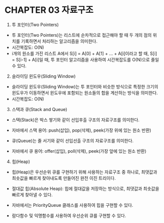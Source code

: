 # CHAPTER 03 자료구조

1. 투 포인터(Two Pointers)

- 투 포인터(Two Pointers)는 리스트에 순차적으로 접근해야 할 때 두 개의 점의 위치를 기록하면서 처리하는 알고리즘을 의미한다.
- 시간복잡도: O(N)
- i개의 원소를 가진 리스트 A에서 S[i] = A[0] + A[1] + ... + A[i]이라고 할 때, S[i] = S[i-1] + A[i]일 때, 투 포인터 알고리즘을 사용하여 시간복잡도를 O(N)으로 줄일 수 있다.

2. 슬라이딩 윈도우(Sliding Window)

- 슬라이딩 윈도우(Sliding Window)는 투 포인터와 비슷한 방식으로 특정한 크기의 윈도우가 이동하면서 윈도우에 포함되는 원소들의 합을 계산하는 방식을 의미한다.
- 시간복잡도: O(N)

3. 스택과 큐(Stack and Queue)

- 스택(Stack)은 박스 쌓기와 같이 선입후출 구조의 자료구조를 의미한다.
- 자바에서 스택 용어: push(삽입), pop(삭제), peek(가장 위에 있는 원소 반환)

- 큐(Queue)는 줄 서기와 같이 선입선출 구조의 자료구조를 의미한다.
- 자바에서 큐 용어: offer(삽입), poll(삭제), peek(가장 앞에 있는 원소 반환)

4. 힙(Heap)

- 힙(Heap)은 우선순위 큐를 구현하기 위해 사용하는 자료구조 중 하나로, 최댓값과 최솟값을 빠르게 찾아내도록 만들어진 완전 이진 트리이다.

- 절대값 힙(Absolute Heap): 힙에 절대값을 저장하는 방식으로, 최댓값과 최솟값을 빠르게 찾아낼 수 있다.
- 자바에서는 PriorityQueue 클래스를 사용하여 힙을 구현할 수 있다.
- 람다함수 및 익명함수를 사용하여 우선순위 큐를 구현할 수 있다.